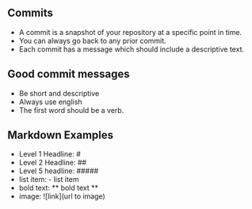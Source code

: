 ## Commits

- A commit is a snapshot of your repository at a specific point in time.
- You can always go back to any prior commit.
- Each commit has a message which should include a descriptive text.

## Good commit messages

- Be short and descriptive
- Always use english
- The first word should be a verb.

## Markdown Examples

- Level 1 Headline: #
- Level 2 Headline: ##
- Level 5 headline: #####
- list item: - list item
- bold text: ** bold text **
- image: ![link](url to image)
